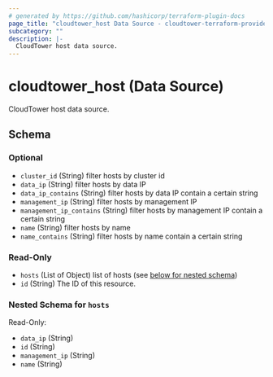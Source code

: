 ```yaml
---
# generated by https://github.com/hashicorp/terraform-plugin-docs
page_title: "cloudtower_host Data Source - cloudtower-terraform-provider"
subcategory: ""
description: |-
  CloudTower host data source.
---
```


# cloudtower_host (Data Source)

CloudTower host data source.



<!-- schema generated by tfplugindocs -->
## Schema

### Optional

- `cluster_id` (String) filter hosts by cluster id
- `data_ip` (String) filter hosts by data IP
- `data_ip_contains` (String) filter hosts by data IP contain a certain string
- `management_ip` (String) filter hosts by management IP
- `management_ip_contains` (String) filter hosts by management IP contain a certain string
- `name` (String) filter hosts by name
- `name_contains` (String) filter hosts by name contain a certain string

### Read-Only

- `hosts` (List of Object) list of hosts (see [below for nested schema](#nestedatt--hosts))
- `id` (String) The ID of this resource.

<a id="nestedatt--hosts"></a>
### Nested Schema for `hosts`

Read-Only:

- `data_ip` (String)
- `id` (String)
- `management_ip` (String)
- `name` (String)



